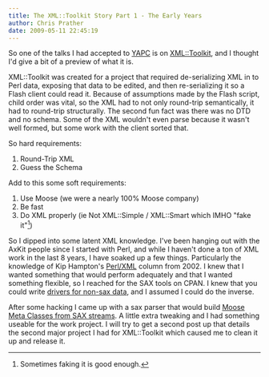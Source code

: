 ```yaml
---
title: The XML::Toolkit Story Part 1 - The Early Years
author: Chris Prather
date: 2009-05-11 22:45:19
---
```


So one of the talks I had accepted to [YAPC][1] is on [XML::Toolkit][2], and I
thought I'd give a bit of a preview of what it is.

XML::Toolkit was created for a project that required de-serializing XML in to
Perl data, exposing that data to be edited, and then re-serializing it so a
Flash client could read it. Because of assumptions made by the Flash script,
child order was vital, so the XML had to not only round-trip semantically, it
had to round-trip structurally. The second fun fact was there was no DTD and
no schema. Some of the XML wouldn't even parse because it wasn't well formed,
but some work with the client sorted that.

So hard requirements:

1) Round-Trip XML
2) Guess the Schema

Add to this some soft requirements:

1. Use Moose (we were a nearly 100% Moose company)
2. Be fast
3. Do XML properly (ie Not XML::Simple / XML::Smart which IMHO "fake it"[^1])

So I dipped into some latent XML knowledge. I've been hanging out with the
AxKit people since I started with Perl, and while I haven't done a ton of XML
work in the last 8 years, I have soaked up a few things. Particularly the
knowledge of Kip Hampton's [Perl/XML][3] column from 2002. I knew that I
wanted something that would perform adequately and that I wanted something
flexible, so I reached for the SAX tools on CPAN. I knew that you could write
[drivers for non-sax data][4], and I assumed I could do the inverse.

After some hacking I came up with a sax parser that would build [Moose Meta
Classes from SAX streams][5]. A little extra tweaking and I had something
useable for the work project. I will try to get a second post up that details
the second major project I had for XML::Toolkit which caused me to clean it up
and release it.

[^1]: Sometimes faking it is good enough.

[1]: http://yapc10.org
[2]: http://search.cpan.org/dist/XML-Toolkit/
[3]: http://www.xml.com/pub/at/15
[4]: http://www.xml.com/pub/a/2001/09/19/sax-non-xml-data.html
[5]: http://github.com/perigrin/xml-toolkit/blob/master/lib/XML/Filter/Moose/Class.pm
